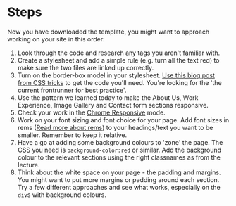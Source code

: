 # Steps

Now you have downloaded the template, you might want to approach working on your site in this order:

1. Look through the code and research any tags you aren't familiar with.
2. Create a stylesheet and add a simple rule (e.g. turn all the text red) to make sure the two files are linked up correctly.
3. Turn on the border-box model in your stylesheet. [Use this blog post from CSS tricks](https://css-tricks.com/box-sizing/) to get the code you'll need. You're looking for the 'the current frontrunner for best practice'.
4. Use the pattern we learned today to make the About Us, Work Experience, Image Gallery and Contact form sections responsive.
5. Check your work in the [Chrome Responsive](https://developers.google.com/web/tools/chrome-devtools/device-mode/) mode.
6. Work on your font sizing and font choice for your page. Add font sizes in rems ([Read more about rems](https://snook.ca/archives/html_and_css/font-size-with-rem)) to your headings/text you want to be smaller. Remember to keep it relative.
7. Have a go at adding some background colours to 'zone' the page. The CSS you need is `background-color:red` or similar. Add the background colour to the relevant sections using the right classnames as from the lecture.
8. Think about the white space on your page - the padding and margins. You might want to put more margins or padding around each section. Try a few different approaches and see what works, especially on the `div`s with background colours.